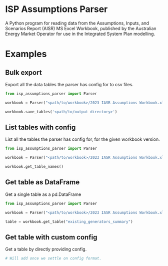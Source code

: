 # ISP Assumptions Parser 

A Python program for reading data from the Assumptions, Inputs, and Scenarios Report (AISR) MS Excel Workbook, 
published by the Australian Energy Market Operator for use in the Integrated System Plan modelling.

# Examples 

## Bulk export

Export all the data tables the parser has config for to csv files.

```python
from isp_assumptions_parser import Parser

workbook = Parser("<path/to/workbook>/2023 IASR Assumptions Workbook.xlsx")

workbook.save_tables('<path/to/output directory>')
```

## List tables with config

List all the tables the parser has config for, for the given workbook version.

```python
from isp_assumptions_parser import Parser

workbook = Parser("<path/to/workbook>/2023 IASR Assumptions Workbook.xlsx")

workbook.get_table_names()
```

## Get table as DataFrame

Get a single table as a pd.DataFrame

```python
from isp_assumptions_parser import Parser

workbook = Parser("<path/to/workbook>/2023 IASR Assumptions Workbook.xlsx")

table = workbook.get_table("existing_generators_summary")
```

## Get table with custom config

Get a table by directly providing config.

```python
# Will add once we settle on config format.
```

